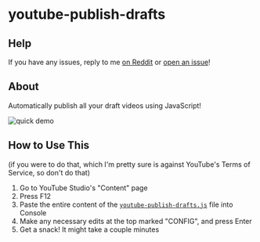 # youtube-publish-drafts

## Help
If you have any issues, reply to me [on Reddit](https://www.reddit.com/r/javascript/comments/kl0ffl/i_automated_youtubes_bulk_upload_publish_process/) or [open an issue](https://github.com/Th-Underscore/youtube-publish-drafts/issues)!

## About
Automatically publish all your draft videos using JavaScript!

![quick demo](youtube-publisher-demo.gif)

## How to Use This
(if you were to do that, which I'm pretty sure is against YouTube's Terms of Service, so don't do that)

1. Go to YouTube Studio's "Content"  page
2. Press F12
3. Paste the entire content of the [`youtube-publish-drafts.js`](https://raw.githubusercontent.com/Th-Underscore/youtube-publish-drafts/refs/heads/master/youtube-publish-drafts.js) file into Console
4. Make any necessary edits at the top marked "CONFIG", and press Enter
5. Get a snack! It might take a couple minutes